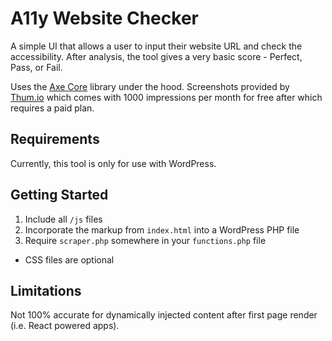 # A11y Website Checker

A simple UI that allows a user to input their website URL and check the accessibility. After analysis, the tool gives a very basic score - Perfect, Pass, or Fail.

Uses the [Axe Core](https://github.com/dequelabs/axe-core) library under the hood. Screenshots provided by [Thum.io](https://thum.io) which comes with 1000 impressions per month for free after which requires a paid plan.

## Requirements

Currently, this tool is only for use with WordPress.

## Getting Started

1. Include all `/js` files
2. Incorporate the markup from `index.html` into a WordPress PHP file
3. Require `scraper.php` somewhere in your `functions.php` file

* CSS files are optional

## Limitations

Not 100% accurate for dynamically injected content after first page render (i.e. React powered apps).